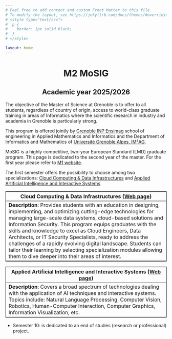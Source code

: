 ```yaml
---
# Feel free to add content and custom Front Matter to this file.
# To modify the layout, see https://jekyllrb.com/docs/themes/#overriding-theme-defaults
# <style type="text/css">
#  p {
#    border: 1px solid black;
#  }
# </style>

layout: home
---
```


<style type="text/css">

</style>



<center><h1><b>M2 MoSIG</b></h1><h2>Academic year <b>2025/2026</b></h2></center>

The objective of the Master of Science at Grenoble is to offer to all students, regardless of country of origin, access to world-class graduate training in areas of Informatics where the scientific research in industry and academia in Grenoble is particularly strong.

This program is offered jointly by [Grenoble INP Ensimag](https://ensimag.grenoble-inp.fr/en) school of engineering in Applied Mathematics and Informatics and the Department of Informatics and Mathematics of [Université Grenoble Alpes, IM²AG](https://im2ag.univ-grenoble-alpes.fr/en/).

MoSIG is a highly competitive, two-year European Standard (LMD) graduate program. This page is dedicated to the second year of the master. For the first year please refer to [M1 website](https://m1-mosig.gricad-pages.univ-grenoble-alpes.fr).

The first semester  offers the possibility to choose among two specializations: [Cloud Computing & Data Infrastructures](/ccdi/) and [Applied Artificial Intelligence and Interactive Systems](/applied_ai/)

<table border="1">
    <thead>
        <tr>
            <th>Cloud Computing & Data Infrastructures (<a href="/ccdi/">Web page</a>)</th>                
        </tr>
    </thead>
    <tbody>
        <tr>
            <td><b>Description</b>: Provides students with an education in designing, implementing, and optimizing cutting-edge technologies for managing large-scale data systems, cloud-based solutions and Information Security. This program equips graduates with the skills and knowledge to excel as Cloud Engineers, Data Architects, or IT Security Specialists, ready to address the challenges of a rapidly evolving digital landscape. Students can tailor their learning by selecting specialization modules allowing them to dive deeper into their areas of interest.
            </td>                
        </tr>
    </tbody>
</table>

<table border="1">
    <thead>
        <tr>
            <th>Applied Artificial Intelligence and Interactive Systems (<a href="/applied_ai/">Web page</a>)</th>                
        </tr>
    </thead>
    <tbody>
        <tr>
            <td><b>Description</b>: Covers a broad spectrum of technologies dealing with the application of AI techniques and interactive systems. Topics include: Natural Language Processing, Computer Vision, Robotics, Human-Computer Interaction, Computer Graphics, Information Visualization, etc.
            </td>                
        </tr>
    </tbody>
</table>



* Semester 10: is dedicated to an end of studies (research or professional) project.

